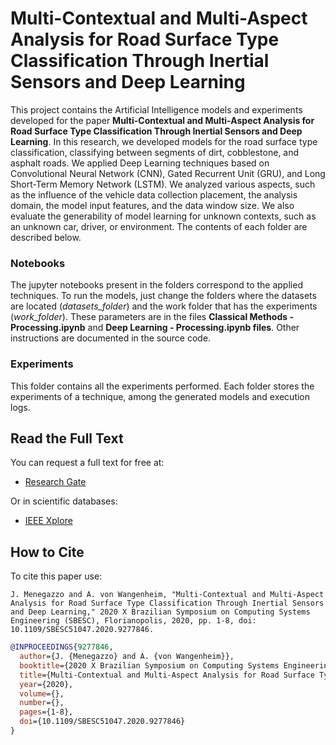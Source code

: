 # Multi-Contextual and Multi-Aspect Analysis for Road Surface Type Classification Through Inertial Sensors and Deep Learning

This project contains the Artificial Intelligence models and experiments developed for the paper **Multi-Contextual and Multi-Aspect Analysis for Road Surface Type Classification Through Inertial Sensors and Deep Learning**. In this research, we developed models for the road surface type classification, classifying between segments of dirt, cobblestone, and asphalt roads. We applied Deep Learning techniques based on Convolutional Neural Network (CNN), Gated Recurrent Unit (GRU), and Long Short-Term Memory Network (LSTM). We analyzed various aspects, such as the influence of the vehicle data collection placement, the analysis domain, the model input features, and the data window size. We also evaluate the generability of model learning for unknown contexts, such as an unknown car, driver, or environment. The contents of each folder are described below.

### Notebooks

The jupyter notebooks present in the folders correspond to the applied techniques. To run the models, just change the folders where the datasets are located (*datasets_folder*) and the work folder that has the experiments (*work_folder*).  These parameters are in the files **Classical Methods - Processing.ipynb** and **Deep Learning - Processing.ipynb files**. Other instructions are documented in the source code.

### Experiments

This folder contains all the experiments performed. Each folder stores the experiments of a technique, among the generated models and execution logs.

## Read the Full Text

You can request a full text for free at: 

* [Research Gate](https://www.researchgate.net/publication/346740048_Multi-Contextual_and_Multi-Aspect_Analysis_for_Road_Surface_Type_Classification_Through_Inertial_Sensors_and_Deep_Learning)

Or in scientific databases:

* [IEEE Xplore](https://ieeexplore.ieee.org/document/9277846)

## How to Cite

To cite this paper use:

```
J. Menegazzo and A. von Wangenheim, "Multi-Contextual and Multi-Aspect Analysis for Road Surface Type Classification Through Inertial Sensors and Deep Learning," 2020 X Brazilian Symposium on Computing Systems Engineering (SBESC), Florianopolis, 2020, pp. 1-8, doi: 10.1109/SBESC51047.2020.9277846.
```

```bibtex
@INPROCEEDINGS{9277846,
  author={J. {Menegazzo} and A. {von Wangenheim}},
  booktitle={2020 X Brazilian Symposium on Computing Systems Engineering (SBESC)}, 
  title={Multi-Contextual and Multi-Aspect Analysis for Road Surface Type Classification Through Inertial Sensors and Deep Learning}, 
  year={2020},
  volume={},
  number={},
  pages={1-8},
  doi={10.1109/SBESC51047.2020.9277846}
}
```